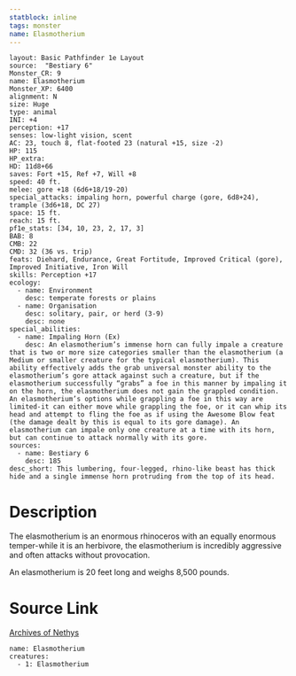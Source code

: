 ```yaml
---
statblock: inline
tags: monster
name: Elasmotherium
---
```

```statblock
layout: Basic Pathfinder 1e Layout
source:  "Bestiary 6"
Monster_CR: 9
name: Elasmotherium
Monster_XP: 6400
alignment: N
size: Huge
type: animal
INI: +4
perception: +17
senses: low-light vision, scent
AC: 23, touch 8, flat-footed 23 (natural +15, size -2)
HP: 115
HP_extra: 
HD: 11d8+66
saves: Fort +15, Ref +7, Will +8
speed: 40 ft.
melee: gore +18 (6d6+18/19-20)
special_attacks: impaling horn, powerful charge (gore, 6d8+24), trample (3d6+18, DC 27)
space: 15 ft.
reach: 15 ft.
pf1e_stats: [34, 10, 23, 2, 17, 3]
BAB: 8
CMB: 22
CMD: 32 (36 vs. trip)
feats: Diehard, Endurance, Great Fortitude, Improved Critical (gore), Improved Initiative, Iron Will
skills: Perception +17
ecology:
  - name: Environment
    desc: temperate forests or plains
  - name: Organisation
    desc: solitary, pair, or herd (3-9)
    desc: none
special_abilities:
  - name: Impaling Horn (Ex)
    desc: An elasmotherium’s immense horn can fully impale a creature that is two or more size categories smaller than the elasmotherium (a Medium or smaller creature for the typical elasmotherium). This ability effectively adds the grab universal monster ability to the elasmotherium’s gore attack against such a creature, but if the elasmotherium successfully “grabs” a foe in this manner by impaling it on the horn, the elasmotherium does not gain the grappled condition. An elasmotherium’s options while grappling a foe in this way are limited-it can either move while grappling the foe, or it can whip its head and attempt to fling the foe as if using the Awesome Blow feat (the damage dealt by this is equal to its gore damage). An elasmotherium can impale only one creature at a time with its horn, but can continue to attack normally with its gore.
sources:
  - name: Bestiary 6
    desc: 185
desc_short: This lumbering, four-legged, rhino-like beast has thick hide and a single immense horn protruding from the top of its head.
```
# Description
The elasmotherium is an enormous rhinoceros with an equally enormous temper-while it is an herbivore, the elasmotherium is incredibly aggressive and often attacks without provocation. 

An elasmotherium is 20 feet long and weighs 8,500 pounds.
# Source Link
[Archives of Nethys](https://aonprd.com/MonsterDisplay.aspx?ItemName=Elasmotherium)
```encounter-table
name: Elasmotherium
creatures:
  - 1: Elasmotherium
```

